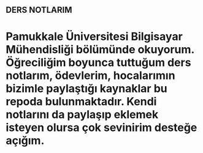 ## DERS NOTLARIM

# Pamukkale Üniversitesi Bilgisayar Mühendisliği bölümünde okuyorum. Öğreciliğim boyunca tuttuğum ders notlarım, ödevlerim, hocalarımın bizimle paylaştığı kaynaklar bu repoda bulunmaktadır. Kendi notlarını da paylaşıp eklemek isteyen olursa çok sevinirim desteğe açığım.